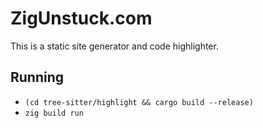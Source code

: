 # ZigUnstuck.com

This is a static site generator and code highlighter.

## Running

* `(cd tree-sitter/highlight && cargo build --release)`
* `zig build run`
